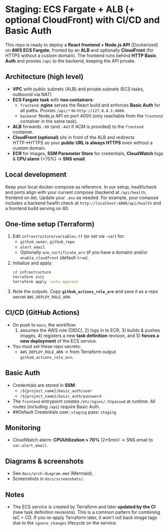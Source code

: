 # Staging: ECS Fargate + ALB (+ optional CloudFront) with CI/CD and Basic Auth

This repo is ready to deploy a **React frontend + Node.js API** (Dockerized) on **AWS ECS Fargate**, fronted by an **ALB** and optionally **CloudFront** (for HTTPS without a custom domain). The frontend runs behind **HTTP Basic Auth** and proxies `/api` to the backend, keeping the API private.

## Architecture (high level)
- **VPC** with public subnets (ALB) and private subnets (ECS tasks, outbound via NAT)
- **ECS Fargate task** with **two containers**:
  - `frontend`: **nginx** serves the React build and enforces **Basic Auth** for all paths. Proxies `/api/*` to `http://127.0.0.1:4000`.
  - `backend`: Node.js API on port 4000 (only reachable from the `frontend` container in the same task).
- **ALB** forwards `:80` (and `:443` if ACM is provided) to the `frontend` container.
- **CloudFront (optional)** sits in front of the ALB and redirects HTTP→HTTPS so your **public URL is always HTTPS** even without a custom domain.
- **ECR** for images, **SSM Parameter Store** for credentials, **CloudWatch** logs & **CPU alarm** (>70%) → **SNS email**.

## Local development
Keep your local docker-compose as reference. In our setup, healthcheck and ports align with your current compose (backend at `/api/health`, frontend on `80`). Update your `.env` as needed. For example, your compose includes a backend health check at `http://localhost:4000/api/health` and a frontend build serving on 80.

## One-time setup (Terraform)
1. Edit `infrastructure/variables.tf` (or set via `-var`) for:
   - `github_owner`, `github_repo`
   - `alert_email`
   - Optionally `acm_certificate_arn` (if you have a domain) and/or `enable_cloudfront` (default `true`).
2. Initialize and apply:
   ```bash
   cd infrastructure
   terraform init
   terraform apply -auto-approve
   ```
3. Note the outputs. Copy **`github_actions_role_arn`** and save it as a repo secret `AWS_DEPLOY_ROLE_ARN`.

## CI/CD (GitHub Actions)
- On push to `main`, the workflow:
  1) assumes the AWS role (OIDC), 2) logs in to ECR, 3) builds & pushes images, 4) registers a new **task definition** revision, and 5) **forces a new deployment** of the ECS service.
- You must set these repo secrets:
  - `AWS_DEPLOY_ROLE_ARN` → from Terraform output `github_actions_role_arn`.

## Basic Auth
- Credentials are stored in **SSM**:
  - `/${project_name}/basic_auth/user`
  - `/${project_name}/basic_auth/password`
- The `frontend` entrypoint creates `/etc/nginx/.htpasswd` at runtime. All routes (including `/api`) require Basic Auth.
- ##Default Credentials
  user: `staging`
  pass: `staging`

## Monitoring
- CloudWatch alarm: **CPUUtilization > 70%** (2×5min) → SNS email to `var.alert_email`.


## Diagrams & screenshots
- See `docs/arch-diagram.mmd` (Mermaid).
- Screenshots in `docs/screenshots/`.

## Notes
- The ECS service is created by Terraform and later **updated by the CI** (new task definition revisions). This is a common pattern for combining IaC + CD. If you re-apply Terraform later, it won't roll back image tags due to the `ignore_changes` lifecycle on the service.
